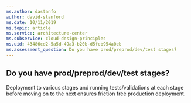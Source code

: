 ```yaml
---
ms.author: dastanfo
author: david-stanford
ms.date: 10/11/2019
ms.topic: article
ms.service: architecture-center
ms.subservice: cloud-design-principles
ms.uid: 43486cd2-5a5d-49a3-b20b-d5feb954a0eb
ms.assessment_question: Do you have prod/preprod/dev/test stages? 
---
```

## Do you have prod/preprod/dev/test stages? 

Deployment to various stages and running tests/validations at each stage before moving on to the next ensures friction free production deployment.
